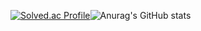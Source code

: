 
[![Solved.ac Profile](http://mazassumnida.wtf/api/v2/generate_badge?boj=leehan0509)](https://solved.ac/leehan0509/)![Anurag's GitHub stats](https://github-readme-stats.vercel.app/api?username=leehan416&show_icons=true)
